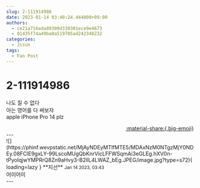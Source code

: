 ```yaml
---
slug: 2-111914986
date: 2023-01-14 03:40:24.444000+09:00
authors:
  - ce21a716eda89309d330301ece9e4673
  - 01435f74a49ba8a519705ad242348232
categories:
  - Jisun
tags:
  - Fan Post
---
```


# 2-111914986

<div class="post-container" markdown="1">
<div class="content-container md-sidebar__scrollwrap" markdown="1">

나도 질 수 없다<br>아는 영어를 다 써보쟈<br>apple iPhone Pro 14 plz

</div>
</div>

<div style="text-align: right;" markdown="1">
<a href="https://weverse.io/fromis9/fanpost/2-111914986" style="text-align: right;">:material-share:{.big-emoji}</a>
</div>
---

<div class="comments-container md-sidebar__scrollwrap" markdown="1">
<div class="comment" markdown="1">
<div class='id-container' markdown="1">
![](https://phinf.wevpstatic.net/MjAyNDEyMTlfMTE5/MDAxNzM0NTgzMjY0NDEy.08FClE9gxLY-99LscoMUgQbKnrVicLFFWSqmAi3eGLEg.hXV0n-tPyoIqjwYMPRrQ8Zn9aHvy3-B2llL4LWAZ_bEg.JPEG/image.jpg?type=s72){ loading=lazy }
**<span class="artist">지선</span>** <small>Jan 14 2023, 03:43</small><br>
</div>
<div class='comment-body' markdown="1">
어이어이
</div>
</div>
</div>
---

